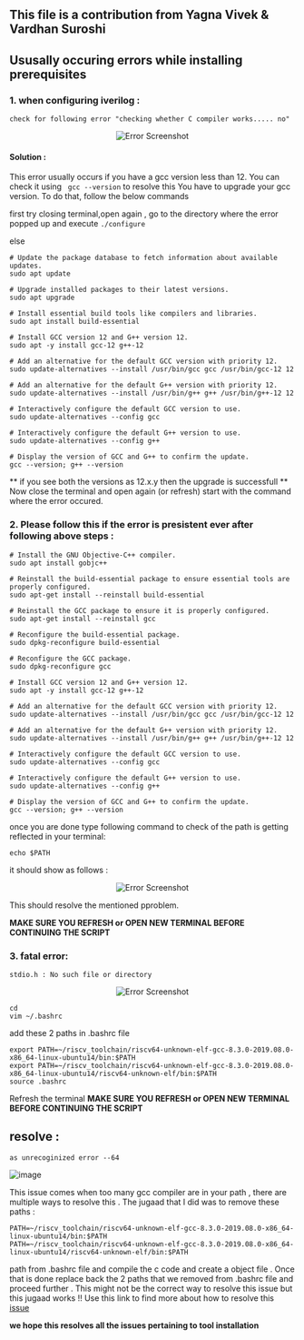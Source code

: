 ## This file is a contribution from Yagna Vivek & Vardhan Suroshi

## Ususally occuring errors while installing prerequisites 

### 1. when configuring iverilog : 
```check for following error "checking whether C compiler works..... no"```

<p align="center">
  <img src="https://github.com/yagnavivek/PES_ASIC_CLASS/assets/93475824/991acdaa-2d53-4858-aebe-9fa7b4b707b2" alt="Error Screenshot">
</p>


####  Solution : 
  This error usually occurs if you have a gcc version less than 12. You can check it using 
  ``` gcc --version```
  to resolve this You have to upgrade your gcc version. To do that, follow the below commands

  first try closing terminal,open again , go to the directory where the error popped up and execute 
  ```./configure```
  
  else
  
  ```
# Update the package database to fetch information about available updates.
sudo apt update

# Upgrade installed packages to their latest versions.
sudo apt upgrade

# Install essential build tools like compilers and libraries.
sudo apt install build-essential

# Install GCC version 12 and G++ version 12.
sudo apt -y install gcc-12 g++-12

# Add an alternative for the default GCC version with priority 12.
sudo update-alternatives --install /usr/bin/gcc gcc /usr/bin/gcc-12 12

# Add an alternative for the default G++ version with priority 12.
sudo update-alternatives --install /usr/bin/g++ g++ /usr/bin/g++-12 12

# Interactively configure the default GCC version to use.
sudo update-alternatives --config gcc

# Interactively configure the default G++ version to use.
sudo update-alternatives --config g++

# Display the version of GCC and G++ to confirm the update.
gcc --version; g++ --version

  ```
  ** if you see both the versions as 12.x.y then the upgrade is successfull ** 
  Now close the terminal and open again (or refresh) start with the command where the error occured.

### 2. Please follow this if the error is presistent ever after following above steps : 
  ```
 # Install the GNU Objective-C++ compiler.
sudo apt install gobjc++

# Reinstall the build-essential package to ensure essential tools are properly configured.
sudo apt-get install --reinstall build-essential

# Reinstall the GCC package to ensure it is properly configured.
sudo apt-get install --reinstall gcc

# Reconfigure the build-essential package.
sudo dpkg-reconfigure build-essential

# Reconfigure the GCC package.
sudo dpkg-reconfigure gcc

# Install GCC version 12 and G++ version 12.
sudo apt -y install gcc-12 g++-12

# Add an alternative for the default GCC version with priority 12.
sudo update-alternatives --install /usr/bin/gcc gcc /usr/bin/gcc-12 12

# Add an alternative for the default G++ version with priority 12.
sudo update-alternatives --install /usr/bin/g++ g++ /usr/bin/g++-12 12

# Interactively configure the default GCC version to use.
sudo update-alternatives --config gcc

# Interactively configure the default G++ version to use.
sudo update-alternatives --config g++

# Display the version of GCC and G++ to confirm the update.
gcc --version; g++ --version

  ```

once you are done type following command to check of the path is getting reflected in your terminal:
```
echo $PATH 
```
it should show as follows :
<p align="center">
  <img src="https://github.com/VardhanSuroshi/pes_asic_class/assets/132068498/d52322df-a1b5-4b3f-97c2-7a6304a03bc4" alt="Error Screenshot">
</p>

This should resolve the mentioned pproblem.
  
**MAKE SURE YOU REFRESH or OPEN NEW TERMINAL BEFORE CONTINUING THE SCRIPT**

### 3. fatal error: 
```stdio.h : No such file or directory```
<p align="center">
  <img src="https://github.com/yagnavivek/PES_ASIC_CLASS/assets/93475824/dcd4cc9e-00be-44a6-836d-7697d5267d0a" alt="Error Screenshot">
</p>

```
cd 
vim ~/.bashrc
```
add these 2 paths in .bashrc file 
```
export PATH=~/riscv_toolchain/riscv64-unknown-elf-gcc-8.3.0-2019.08.0-x86_64-linux-ubuntu14/bin:$PATH
export PATH=~/riscv_toolchain/riscv64-unknown-elf-gcc-8.3.0-2019.08.0-x86_64-linux-ubuntu14/riscv64-unknown-elf/bin:$PATH
source .bashrc 
```
Refresh the terminal
**MAKE SURE YOU REFRESH or OPEN NEW TERMINAL BEFORE CONTINUING THE SCRIPT**


## resolve : 
```as unrecoginized error --64 ```

![image](https://github.com/VardhanSuroshi/pes_asic_class/assets/132068498/b838a58c-d2a1-40e7-9e9b-38d57b2a17e6)

This issue comes when too many gcc compiler are in your path , there are multiple ways to resolve this . The jugaad that I did was to remove  these paths : 
```
PATH=~/riscv_toolchain/riscv64-unknown-elf-gcc-8.3.0-2019.08.0-x86_64-linux-ubuntu14/bin:$PATH
PATH=~/riscv_toolchain/riscv64-unknown-elf-gcc-8.3.0-2019.08.0-x86_64-linux-ubuntu14/riscv64-unknown-elf/bin:$PATH

```
path from .bashrc file and compile the c code and create a object file . Once that is done replace back the 2 paths that we removed from .bashrc file and proceed further . This might not be the correct way to resolve this issue but this jugaad works !!
Use this link to find more about how to resolve this [issue](https://askubuntu.com/questions/781972/how-can-i-update-gcc-5-3-to-6-1)

**we hope this resolves all the issues pertaining to tool installation**
 

  
  

  
